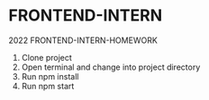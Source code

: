 # FRONTEND-INTERN
2022 FRONTEND-INTERN-HOMEWORK
1. Clone project
2. Open terminal and change into project directory
3. Run npm install
4. Run npm start
